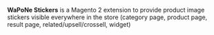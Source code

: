 **WaPoNe Stickers** is a Magento 2 extension to provide product image stickers visible everywhere in the store (category page, product page, result page, related/upsell/crossell, widget)

